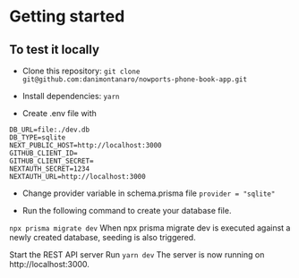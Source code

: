 # Getting started

## To test it locally

- Clone this repository:
  `git clone git@github.com:danimontanaro/nowports-phone-book-app.git`

- Install dependencies:
  `yarn`

- Create .env file with

```
DB_URL=file:./dev.db
DB_TYPE=sqlite
NEXT_PUBLIC_HOST=http://localhost:3000
GITHUB_CLIENT_ID=
GITHUB_CLIENT_SECRET=
NEXTAUTH_SECRET=1234
NEXTAUTH_URL=http://localhost:3000
```

- Change provider variable in schema.prisma file
  `provider = "sqlite"`

- Run the following command to create your database file.

`npx prisma migrate dev`
When npx prisma migrate dev is executed against a newly created database, seeding is also triggered.

Start the REST API server
Run `yarn dev`
The server is now running on http://localhost:3000.
